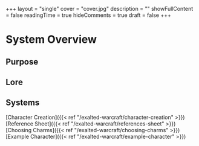 +++
layout = "single"
cover = "cover.jpg"
description = ""
showFullContent = false
readingTime = true
hideComments = true
draft = false
+++

# System Overview

## Purpose

## Lore

## Systems

[Character Creation]({{< ref "/exalted-warcraft/character-creation" >}})
[Reference Sheet]({{< ref "/exalted-warcraft/references-sheet" >}})
[Choosing Charms]({{< ref "/exalted-warcraft/choosing-charms" >}})
[Example Character]({{< ref "/exalted-warcraft/example-character" >}})
